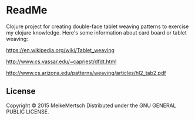 # ReadMe

Clojure project for creating double-face tablet weaving patterns to exercise my clojure knowledge.
Here's some information about card board or tablet weaving: 

https://en.wikipedia.org/wiki/Tablet_weaving

http://www.cs.vassar.edu/~capriest/dfdt.html

http://www.cs.arizona.edu/patterns/weaving/articles/hl2_tab2.pdf


## License

Copyright © 2015 MeikeMertsch
Distributed under the GNU GENERAL PUBLIC LICENSE.
